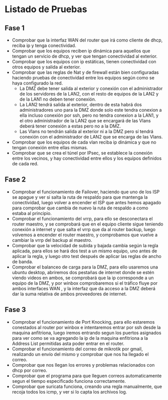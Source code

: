 # Listado de Pruebas

## Fase 1

- Comprobar que la interfaz WAN del router que irá como cliente de dhcp, reciba ip y tenga conectividad.
- Comprobar que los equipos reciben ip dinámica para aquellos que tengan un servicio de dhcp, y ver que tengan conectividad al exterior.
- Comprobar que los equipos con ip estáticas, tienen conectividad con otros equipos y salida al exterior.
- Comprobar que las reglas de Nat y de firewall están bien configuradas haciendo pruebas de conectividad entre los equipos según como se haya configurado la red.
  - La DMZ debe tener salida al exterior y conexión con el administrador de los servidores de la LAN2, con el resto de equipos de la LAN2 y de la LAN1 no deben tener conexión. 
  - La LAN2 tendrá salida al exterior, dentro de esta habrá dos administradores uno para la DMZ donde solo este tendra conexion a ella incluso conexión por ssh, pero no tendra conexion a la LAN1, y el otro administrador de la LAN2  que se encargará de las Vlans deberá tener conexión a estas pero no a la DMZ.
  - Las Vlans no tendrán salida al exterior ni a la DMZ pero sí tendrá conexión con el administrador de LAN2 que se encarga de las Vlans.
- Comprobar que los equipos de cada vlan reciba ip dinámica y que no tengan conexión entre ellas mismas.
- Comprobar que se crea el túnel por IPsec, se establece la conexión entre los vecinos, y hay conectividad entre ellos y los equipos definidos de cada red.

## Fase 2

- Comprobar el funcionamiento de Failover, haciendo que uno de los ISP se apague y ver si salta la ruta de respaldo para que mantenga la conectividad, luego volver a encender el ISP que antes hemos apagado para comprobar que cambia de nuevo la ruta de respaldo a como estaba al principio.
- Comprobar el funcionamiento del vrrp, para ello se desconectara el router maestro, y se comprobará que en el equipo cliente sigue teniendo conexión a internet y que salta el vrrp que da al router backup, luego volvemos a encender el router maestro, y comprobamos que vuelve a cambiar la vrrp del backup al maestro.
- Comprobar que la velocidad de subida y bajada cambia según la regla aplicada, para ellos se hará dos test a un mismo equipo, uno antes de aplicar la regla, y luego otro test después de aplicar las reglas de ancho de banda.
- Comprobar el balanceo de carga para la DMZ, para ello usaremos una ubuntu desktop, abriremos dos pestañas de internet donde se estén viendo videos en ambos, se comprobará que la ip corresponde a un equipo de la DMZ, y por winbox comprobaremos si el tráfico fluye por ambos interfaces WAN , y la interfaz que da acceso a la DMZ deberá dar la suma relativa de ambos proveedores de internet.

## Fase 3

- Comprobar el funcionamiento de Port Knocking, para ello estaremos conestados al router por winbox e intentaremos entrar por ssh desde la maquina anfitriona, luego iremos entrando segun los puertos asignados para ver como se va agregando la ip de la maquina enfitriona a la Address List permitidas asta poder entrar en el router.
- Comprobar el funcionamiento del correo de mikrotik por gmail, realizando un envío del mismo y comprobar que nos ha llegado el correo.
- Comprobar que nos llegan los errores y problemas relacionados con dhcp por correo.
- Comprobar que el programa para que lleguen correos automaticamente segun el tiempo especificado funciona correctamente.
- Comprobar que suricata funciona, creando una regla manualmente, que recoja todos los icmp, y ver si lo capta los archivos log.

